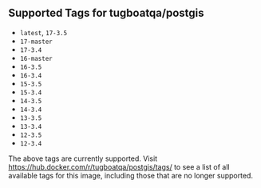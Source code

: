 ## Supported Tags for tugboatqa/postgis

* `latest`, `17-3.5`
* `17-master`
* `17-3.4`
* `16-master`
* `16-3.5`
* `16-3.4`
* `15-3.5`
* `15-3.4`
* `14-3.5`
* `14-3.4`
* `13-3.5`
* `13-3.4`
* `12-3.5`
* `12-3.4`

The above tags are currently supported. Visit https://hub.docker.com/r/tugboatqa/postgis/tags/ to see a list of all available tags for this image, including those that are no longer supported.
